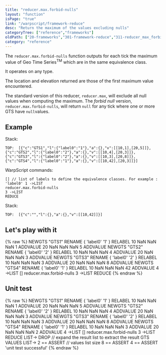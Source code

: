 ```yaml
---
title: "reducer.max.forbid-nulls"
layout: "function"
isPage: "true"
link: "/warpscript/framework-reduce"
desc: "Return the maximum of the values excluding nulls"
categoryTree: ["reference","frameworks"]
oldPath: ["20-frameworks","301-framework-reduce","311-reducer_max_forbid-nulls.html.md"]
category: "reference"
---
```

 

The `reducer.max.forbid-nulls` function outputs for each tick the maximum value of Geo Time Series<sup>TM</sup> which are in the same equivalence class.

It operates on any type.

The location and elevation returned are those of the first maximum value encountered.

The standard version of this reducer, `reducer.max`, will exclude all null values when computing the maximum.
The *forbid null* version, `reducer.max.forbid-nulls`, will return `null` for any tick where one or more GTS have `null`values.


## Example ##

Stack:

    TOP:  [{"c":"GTS1","l":{"label0":"1"},"a":{},"v":[[10,1],[20,5]]},{"c":"GTS2","l":{"label0":"2"},"a":{},"v":[[10,4],[20,3]]}, {"c":"GTS3","l":{"label0":"2"},"a":{},"v":[[10,3],[20,8]]},{"c":"GTS4","l":{"label0":"1"},"a":{},"v":[[10,42],[20,3]]}]

WarpScript commands:

    [] // list of labels to define the equivalence classes. For example : 'label0' 1 ->LIST
    reducer.max.forbid-nulls
    3 ->LIST
    REDUCE

Stack: 

    TOP:  [{"c":"","l":{},"a":{},"v":[[10,42]]}]

## Let's play with it ##

{% raw %}
<warp10-warpscript-widget>NEWGTS "GTS1" RENAME 
{ 'label0' '1' } RELABEL
10 NaN NaN NaN 1 ADDVALUE
20 NaN NaN NaN 5 ADDVALUE
NEWGTS "GTS2" RENAME 
{ 'label0' '2' } RELABEL
10 NaN NaN NaN 4 ADDVALUE
20 NaN NaN NaN 3 ADDVALUE
NEWGTS "GTS3" RENAME 
{ 'label0' '2' } RELABEL
10 NaN NaN NaN 3 ADDVALUE
20 NaN NaN NaN 8 ADDVALUE
NEWGTS "GTS4" RENAME 
{ 'label0' '1' } RELABEL
10 NaN NaN NaN 42 ADDVALUE
4 ->LIST
[]
reducer.max.forbid-nulls
3 ->LIST
REDUCE
</warp10-warpscript-widget>
{% endraw %}    


## Unit test ##

{% raw %}
<warp10-warpscript-widget>NEWGTS "GTS1" RENAME 
{ 'label0' '1' } RELABEL
10 NaN NaN NaN 1 ADDVALUE
20 NaN NaN NaN 5 ADDVALUE
NEWGTS "GTS2" RENAME 
{ 'label0' '2' } RELABEL
10 NaN NaN NaN 4 ADDVALUE
20 NaN NaN NaN 3 ADDVALUE
NEWGTS "GTS3" RENAME 
{ 'label0' '2' } RELABEL
10 NaN NaN NaN 3 ADDVALUE
20 NaN NaN NaN 8 ADDVALUE
NEWGTS "GTS4" RENAME 
{ 'label0' '1' } RELABEL
10 NaN NaN NaN 3 ADDVALUE
20 NaN NaN NaN 2 ADDVALUE
4 ->LIST
[]
reducer.max.forbid-nulls
3 ->LIST
REDUCE
LIST-> DROP   // expand the result list to extract the result GTS
VALUES LIST-> 
2 == ASSERT   // values list size
8 == ASSERT
4 == ASSERT
'unit test successful'
</warp10-warpscript-widget>
{% endraw %}        

